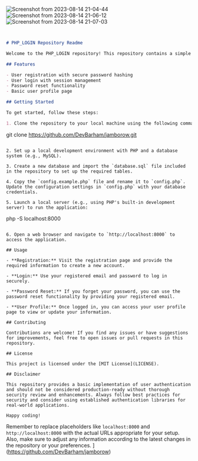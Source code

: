 ![Screenshot from 2023-08-14 21-04-44](https://github.com/DevBarham/jamborow/assets/70139300/8fb12bf5-4432-42ee-a34c-3b22ba59e805)
![Screenshot from 2023-08-14 21-06-12](https://github.com/DevBarham/jamborow/assets/70139300/8788a883-088b-4845-b51a-8a897d8c8d09)
![Screenshot from 2023-08-14 21-07-03](https://github.com/DevBarham/jamborow/assets/70139300/88c35b82-ee5f-4f7f-a2d4-ab77dda52929)



```markdown


# PHP_LOGIN Repository Readme

Welcome to the PHP_LOGIN repository! This repository contains a simple PHP-based authentication system that can be used as a foundation for building secure login and registration functionality for web applications.

## Features

- User registration with secure password hashing
- User login with session management
- Password reset functionality
- Basic user profile page

## Getting Started

To get started, follow these steps:

1. Clone the repository to your local machine using the following command:
   ```
   git clone https://github.com/DevBarham/jamborow.git
   ```

2. Set up a local development environment with PHP and a database system (e.g., MySQL).

3. Create a new database and import the `database.sql` file included in the repository to set up the required tables.

4. Copy the `config.example.php` file and rename it to `config.php`. Update the configuration settings in `config.php` with your database credentials.

5. Launch a local server (e.g., using PHP's built-in development server) to run the application:
   ```
   php -S localhost:8000
   ```

6. Open a web browser and navigate to `http://localhost:8000` to access the application.

## Usage

- **Registration:** Visit the registration page and provide the required information to create a new account.

- **Login:** Use your registered email and password to log in securely.

- **Password Reset:** If you forget your password, you can use the password reset functionality by providing your registered email.

- **User Profile:** Once logged in, you can access your user profile page to view or update your information.

## Contributing

Contributions are welcome! If you find any issues or have suggestions for improvements, feel free to open issues or pull requests in this repository.

## License

This project is licensed under the [MIT License](LICENSE).

## Disclaimer

This repository provides a basic implementation of user authentication and should not be considered production-ready without thorough security review and enhancements. Always follow best practices for security and consider using established authentication libraries for real-world applications.

Happy coding!
```
Remember to replace placeholders like `localhost:8000` and `http://localhost:8000` with the actual URLs appropriate for your setup. Also, make sure to adjust any information according to the latest changes in the repository or your preferences.
](https://github.com/DevBarham/jamborow)
